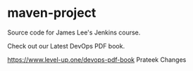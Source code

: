 # maven-project
Source code for James Lee's Jenkins course.

Check out our Latest DevOps PDF book.

https://www.level-up.one/devops-pdf-book
Prateek Changes
